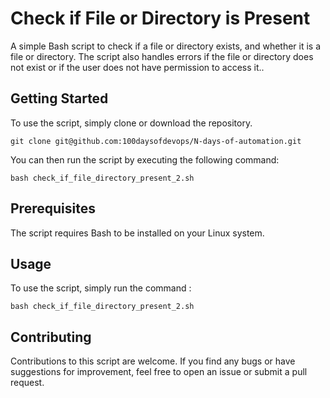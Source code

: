 # Check if File or Directory is Present

A simple Bash script to check if a file or directory exists, and whether it is a file or directory. The script also handles errors if the file or directory does not exist or if the user does not have permission to access it..

## Getting Started
To use the script, simply clone or download the repository. 
```
git clone git@github.com:100daysofdevops/N-days-of-automation.git
```

You can then run the script by executing the following command:

```
bash check_if_file_directory_present_2.sh
```


## Prerequisites
The script requires Bash to be installed on your Linux system.

## Usage
To use the script, simply run the command :

```
bash check_if_file_directory_present_2.sh
```

## Contributing
Contributions to this script are welcome. If you find any bugs or have suggestions for improvement, feel free to open an issue or submit a pull request.